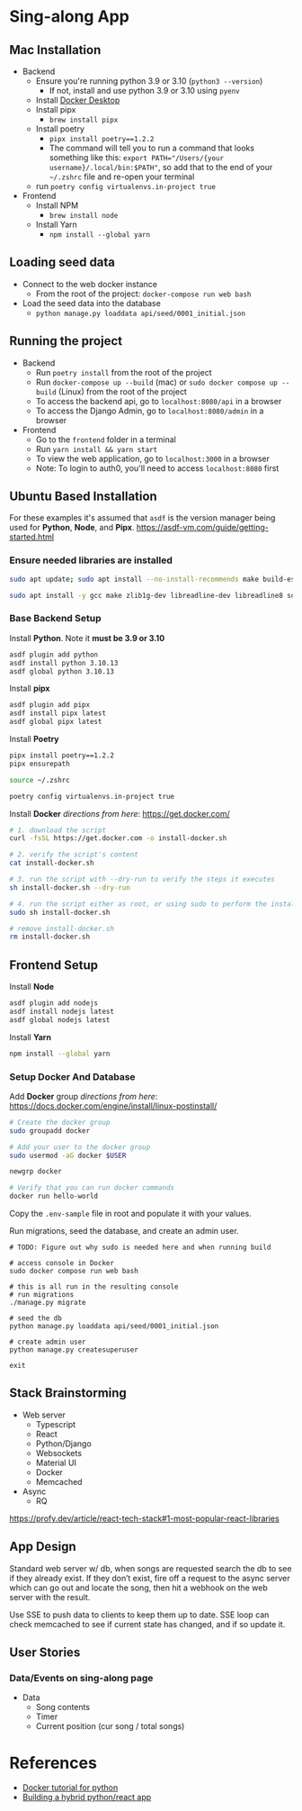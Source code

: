 # Sing-along App

## Mac Installation

- Backend
  - Ensure you're running python 3.9 or 3.10 (`python3 --version`)
    - If not, install and use python 3.9 or 3.10 using `pyenv`
  - Install [Docker Desktop](https://www.docker.com/products/docker-desktop)
  - Install pipx
    - `brew install pipx`
  - Install poetry
    - `pipx install poetry==1.2.2`
    - The command will tell you to run a command that looks something like this: `export PATH="/Users/{your username}/.local/bin:$PATH"`, so add that to the end of your `~/.zshrc` file and re-open your terminal
  - run `poetry config virtualenvs.in-project true`
- Frontend
  - Install NPM
    - `brew install node`
  - Install Yarn
    - `npm install --global yarn`

## Loading seed data

- Connect to the web docker instance
  - From the root of the project: `docker-compose run web bash`
- Load the seed data into the database
  - `python manage.py loaddata api/seed/0001_initial.json`

## Running the project

- Backend
  - Run `poetry install` from the root of the project
  - Run `docker-compose up --build` (mac) or `sudo docker compose up --build` (Linux) from the root of the project
  - To access the backend api, go to `localhost:8080/api` in a browser
  - To access the Django Admin, go to `localhost:8080/admin` in a browser
- Frontend
  - Go to the `frontend` folder in a terminal
  - Run `yarn install && yarn start`
  - To view the web application, go to `localhost:3000` in a browser
  - Note: To login to auth0, you'll need to access `localhost:8080` first

## Ubuntu Based Installation
For these examples it's assumed that `asdf` is the version manager being used for **Python**, **Node**, and **Pipx**.
https://asdf-vm.com/guide/getting-started.html

### Ensure needed libraries are installed

```bash
sudo apt update; sudo apt install --no-install-recommends make build-essential libssl-dev zlib1g-dev libbz2-dev libreadline-dev libsqlite3-dev wget curl llvm libncurses5-dev xz-utils tk-dev libxml2-dev libxmlsec1-dev libffi-dev liblzma-dev
```

```bash
sudo apt install -y gcc make zlib1g-dev libreadline-dev libreadline8 sqlite3 libsqlite3-dev libbz2-dev python-tk python3-tk tk-dev
```
### Base Backend Setup

Install **Python**. Note it **must be 3.9 or 3.10**
```bash
asdf plugin add python
asdf install python 3.10.13
asdf global python 3.10.13
```

Install **pipx**
```bash
asdf plugin add pipx
asdf install pipx latest
asdf global pipx latest
```

Install **Poetry**
```bash
pipx install poetry==1.2.2
pipx ensurepath

source ~/.zshrc

poetry config virtualenvs.in-project true
```

Install **Docker**
*directions from here*: https://get.docker.com/
```bash
# 1. download the script
curl -fsSL https://get.docker.com -o install-docker.sh

# 2. verify the script's content
cat install-docker.sh

# 3. run the script with --dry-run to verify the steps it executes
sh install-docker.sh --dry-run

# 4. run the script either as root, or using sudo to perform the installation.
sudo sh install-docker.sh

# remove install-docker.sh
rm install-docker.sh
```

## Frontend Setup

Install **Node**
```bash
asdf plugin add nodejs
asdf install nodejs latest
asdf global nodejs latest
```

Install **Yarn**
```bash
npm install --global yarn
```

### Setup Docker And Database

Add **Docker** group
*directions from here*: https://docs.docker.com/engine/install/linux-postinstall/

```bash
# Create the docker group
sudo groupadd docker

# Add your user to the docker group
sudo usermod -aG docker $USER

newgrp docker

# Verify that you can run docker commands
docker run hello-world
```

Copy the `.env-sample` file in root and populate it with your values.

Run migrations, seed the database, and create an admin user.
```base
# TODO: Figure out why sudo is needed here and when running build

# access console in Docker
sudo docker compose run web bash

# this is all run in the resulting console
# run migrations
./manage.py migrate

# seed the db
python manage.py loaddata api/seed/0001_initial.json

# create admin user
python manage.py createsuperuser

exit
```

## Stack Brainstorming

- Web server
  - Typescript
  - React
  - Python/Django
  - Websockets
  - Material UI
  - Docker
  - Memcached
- Async
  - RQ

https://profy.dev/article/react-tech-stack#1-most-popular-react-libraries

## App Design

Standard web server w/ db, when songs are requested search the db to see if they already exist. If they don’t exist, fire off a request to the async server which can go out and locate the song, then hit a webhook on the web server with the result.

Use SSE to push data to clients to keep them up to date. SSE loop can check memcached to see if current state has changed, and if so update it.

## User Stories

### Data/Events on sing-along page

- Data
  - Song contents
  - Timer
  - Current position (cur song / total songs)

# References

- [Docker tutorial for python](https://docs.docker.com/samples/django/)
- [Building a hybrid python/react app](https://fractalideas.com/blog/making-react-and-django-play-well-together-hybrid-app-model/)
